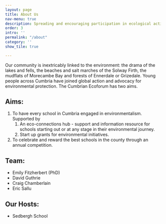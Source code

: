 ```yaml
---
layout: page
title: About Us
nav-menu: true
description: Spreading and encouraging participation in ecological activity in Cumbria
order: 3
intro: ''
permalink: "/about"
category: ''
show_tile: true

---
```

Our community is inextricably linked to the environment: the drama of the lakes and fells, the beaches and salt marches of the Solway Firth, the mudflats of Morecambe Bay and forests of Ennerdale or Grizedale. Young people across Cumbria have joined global action and advocacy for environmental protection. The Cumbrian Ecoforum has two aims.

## Aims:

1. To have every school in Cumbria engaged in environmentalism. Supported by
   1. An eco-connections hub - support and information resource for schools starting out or at any stage in their environmental journey.
   2. Start up grants for environmental initiatives.
2. To celebrate and reward the best schools in the county through an annual competition.

## Team:

* Emily Fitzherbert (PhD)
* David Guthrie
* Craig Chamberlain
* Eric Sallu

## Our Hosts:

* Sedbergh School
